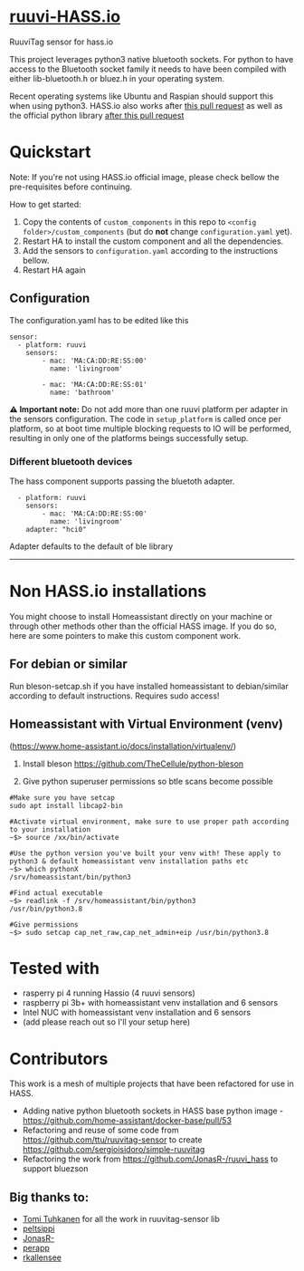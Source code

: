 # [ruuvi-HASS.io](https://github.com/ruuvi-friends/ruuvi-hass.io)
RuuviTag sensor for hass.io

This project leverages python3 native bluetooth sockets. For python to have access to the Bluetooth socket family it needs to have been compiled with either lib-bluetooth.h or bluez.h in your operating system.

Recent operating systems like Ubuntu and Raspian should support this when using python3. HASS.io also works after [this pull request](https://github.com/home-assistant/docker-base/pull/53) as well as the official python library [after this pull request](https://github.com/docker-library/python/pull/445)


# Quickstart

Note: If you're not using HASS.io official image, please check bellow the pre-requisites before continuing.

How to get started:

1. Copy the contents of `custom_components` in this repo to `<config folder>/custom_components` (but do **not** change `configuration.yaml` yet).
2. Restart HA to install the custom component and all the dependencies.
3. Add the sensors to `configuration.yaml` according to the instructions bellow.
4. Restart HA again

## Configuration

The configuration.yaml has to be edited like this
```
sensor:
  - platform: ruuvi
    sensors:
        - mac: 'MA:CA:DD:RE:SS:00'
          name: 'livingroom'
        
        - mac: 'MA:CA:DD:RE:SS:01'
          name: 'bathroom'
```

**⚠️ Important note:** Do not add more than one ruuvi platform per adapter in the sensors configuration. 
The code in `setup_platform` is called once per platform, so at boot time multiple blocking requests to IO will be performed, 
resulting in only one of the platforms beings successfully setup.

### Different bluetooth devices
The hass component supports passing the bluetoth adapter.
```
  - platform: ruuvi
    sensors:
        - mac: 'MA:CA:DD:RE:SS:00'
          name: 'livingroom'
    adapter: "hci0"

```
Adapter defaults to the default of ble library

---
# Non HASS.io installations
You might choose to install Homeassistant directly on your machine or through other methods other than the official HASS image. If you do so, here are some pointers to make this custom component work.

## For debian or similar
Run bleson-setcap.sh if you have installed homeassistant to debian/similar according to default instructions. Requires sudo access!
## Homeassistant with Virtual Environment (venv)
(https://www.home-assistant.io/docs/installation/virtualenv/)

1. Install bleson https://github.com/TheCellule/python-bleson

2. Give python superuser permissions so btle scans become possible
```
#Make sure you have setcap
sudo apt install libcap2-bin

#Activate virtual environment, make sure to use proper path according to your installation
~$> source /xx/bin/activate

#Use the python version you've built your venv with! These apply to python3 & default homeassistant venv installation paths etc
~$> which pythonX 
/srv/homeassistant/bin/python3

#Find actual executable
~$> readlink -f /srv/homeassistant/bin/python3
/usr/bin/python3.8 

#Give permissions
~$> sudo setcap cap_net_raw,cap_net_admin+eip /usr/bin/python3.8
```

# Tested with
* rasperry pi 4 running Hassio (4 ruuvi sensors)
* raspberry pi 3b+ with homeassistant venv installation and 6 sensors
* Intel NUC with homeassistant venv installation and 6 sensors
* (add please reach out so I'll your setup here)

# Contributors 
This work is a mesh of multiple projects that have been refactored for use in HASS.

- Adding native python bluetooth sockets in HASS base python image - https://github.com/home-assistant/docker-base/pull/53
- Refactoring and reuse of some code from https://github.com/ttu/ruuvitag-sensor to create https://github.com/sergioisidoro/simple-ruuvitag
- Refactoring the work from https://github.com/JonasR-/ruuvi_hass to support bluezson

## Big thanks to:
* [Tomi Tuhkanen](https://github.com/ttu) for all the work in ruuvitag-sensor lib
* [peltsippi](https://github.com/peltsippi)
* [JonasR-](https://github.com/JonasR-)
* [perapp](https://github.com/perapp)
* [rkallensee](https://github.com/rkallensee)